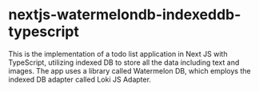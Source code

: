 # nextjs-watermelondb-indexeddb-typescript

This is the implementation of a todo list application in Next JS with TypeScript, utilizing indexed DB to store all the data including text and images. The app uses a library called Watermelon DB, which employs the indexed DB adapter called Loki JS Adapter.

